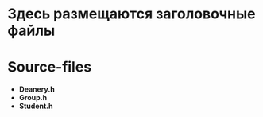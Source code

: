 # Здесь размещаются заголовочные файлы

# Source-files
- **Deanery.h**
- **Group.h**
- **Student.h**
